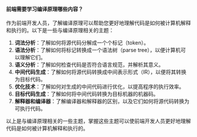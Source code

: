 <!--
 * @Author: Shu Binqi
 * @Date: 2023-03-17 23:02:38
 * @LastEditors: Shu Binqi
 * @LastEditTime: 2023-03-17 23:12:36
 * @Description: 编译原理
 * @Version: 1.0.0
 * @FilePath: \interviewQuestions\扩展知识\编译原理.md
-->

#### 前端需要学习编译原理哪些内容？

作为前端开发人员，了解编译原理可以帮助您更好地理解代码是如何被计算机解释和执行的。以下是一些与编译原理相关的主题：

1. **词法分析**：了解如何将源代码分解成一个个标记（token）。
1. **语法分析**：了解如何将标记转换成一个语法树（parse tree），以便计算机可以理解它们。
1. **语义分析**：了解如何检查代码是否符合语言规范，并解析其意义。
1. **中间代码生成**：了解如何将源代码转换成中间表示形式（IR），以便将其转换为目标代码。
1. **优化技术**：了解如何对生成的中间代码进行优化，以提高程序的执行效率。
1. **目标代码生成**：了解如何将中间代码转换为目标机器的机器码。
1. **解释器和编译器**：了解编译器和解释器的区别，以及它们如何将源代码转换为可执行代码。

以上是与编译原理相关的一些主题，掌握这些主题可以使前端开发人员更好地理解代码是如何被计算机解释和执行的。
